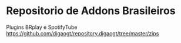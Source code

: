 # Repositorio de Addons Brasileiros
Plugins BRplay e SpotifyTube
https://github.com/digaogt/repository.digaogt/tree/master/zips
